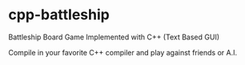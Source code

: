 # cpp-battleship
Battleship Board Game Implemented with C++ (Text Based GUI)

Compile in your favorite C++ compiler and play against friends or A.I.
